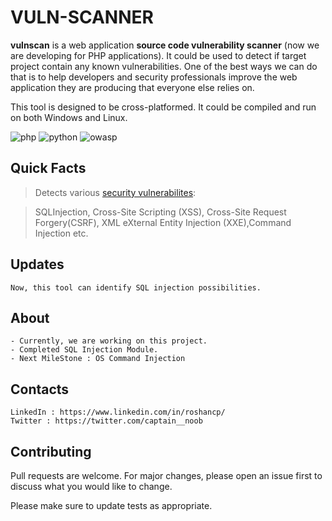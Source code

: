 
# VULN-SCANNER

**vulnscan** is a web application **source code vulnerability scanner** (now we are developing for PHP applications). It could be used to detect if target project contain any known vulnerabilities. One of the best ways we can do that is to help developers and security professionals improve the web application they are producing that everyone else relies on.

  

This tool is designed to be cross-platformed. It could be compiled and run on both Windows and Linux.

  

![php](https://img.shields.io/badge/php-%5E7.1.3-blue?logo=php) ![python](https://img.shields.io/badge/python-v3.7-blue?logo=python) ![owasp](https://img.shields.io/badge/owasp-Top%2010-green?logo=owasp&style=plastic)

  

## Quick Facts

  
  

  

> Detects various [security vulnerabilites](https://owasp.org/www-project-top-ten/):

> SQLInjection, Cross-Site Scripting (XSS), Cross-Site Request Forgery(CSRF), XML eXternal Entity Injection (XXE),Command Injection etc.

  
  
  

## Updates

  
  

    Now, this tool can identify SQL injection possibilities.

## About

  

    - Currently, we are working on this project.
    - Completed SQL Injection Module.
    - Next MileStone : OS Command Injection

  

## Contacts

  
  

  

    LinkedIn : https://www.linkedin.com/in/roshancp/
    Twitter : https://twitter.com/captain__noob

  

  
  
  

## Contributing

  

Pull requests are welcome. For major changes, please open an issue first to discuss what you would like to change.

  

Please make sure to update tests as appropriate.
